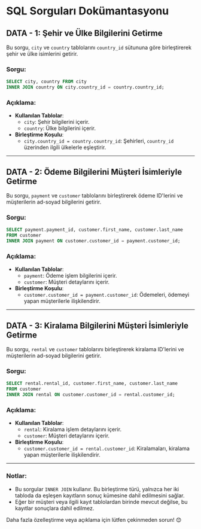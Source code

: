 ﻿# SQL Sorguları Dokümantasyonu

## DATA - 1: Şehir ve Ülke Bilgilerini Getirme
Bu sorgu, `city` ve `country` tablolarını `country_id` sütununa göre birleştirerek şehir ve ülke isimlerini getirir.

### Sorgu:
```sql
SELECT city, country FROM city
INNER JOIN country ON city.country_id = country.country_id;
```

### Açıklama:
- **Kullanılan Tablolar**:
  - `city`: Şehir bilgilerini içerir.
  - `country`: Ülke bilgilerini içerir.
- **Birleştirme Koşulu**:
  - `city.country_id = country.country_id`: Şehirleri, `country_id` üzerinden ilgili ülkelerle eşleştirir.

---

## DATA - 2: Ödeme Bilgilerini Müşteri İsimleriyle Getirme
Bu sorgu, `payment` ve `customer` tablolarını birleştirerek ödeme ID'lerini ve müşterilerin ad-soyad bilgilerini getirir.

### Sorgu:
```sql
SELECT payment.payment_id, customer.first_name, customer.last_name
FROM customer
INNER JOIN payment ON customer.customer_id = payment.customer_id;
```

### Açıklama:
- **Kullanılan Tablolar**:
  - `payment`: Ödeme işlem bilgilerini içerir.
  - `customer`: Müşteri detaylarını içerir.
- **Birleştirme Koşulu**:
  - `customer.customer_id = payment.customer_id`: Ödemeleri, ödemeyi yapan müşterilerle ilişkilendirir.

---

## DATA - 3: Kiralama Bilgilerini Müşteri İsimleriyle Getirme
Bu sorgu, `rental` ve `customer` tablolarını birleştirerek kiralama ID'lerini ve müşterilerin ad-soyad bilgilerini getirir.

### Sorgu:
```sql
SELECT rental.rental_id, customer.first_name, customer.last_name
FROM customer
INNER JOIN rental ON customer.customer_id = rental.customer_id;
```

### Açıklama:
- **Kullanılan Tablolar**:
  - `rental`: Kiralama işlem detaylarını içerir.
  - `customer`: Müşteri detaylarını içerir.
- **Birleştirme Koşulu**:
  - `customer.customer_id = rental.customer_id`: Kiralamaları, kiralama yapan müşterilerle ilişkilendirir.

---

### Notlar:
- Bu sorgular `INNER JOIN` kullanır. Bu birleştirme türü, yalnızca her iki tabloda da eşleşen kayıtların sonuç kümesine dahil edilmesini sağlar.
- Eğer bir müşteri veya ilgili kayıt tablolardan birinde mevcut değilse, bu kayıtlar sonuçlara dahil edilmez.

Daha fazla özelleştirme veya açıklama için lütfen çekinmeden sorun! 😊

